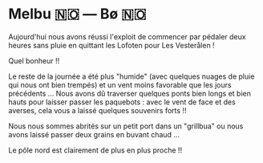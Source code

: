 # Melbu :norway: — Bø :norway:

<!-- 121km / 476m+ / 421m- -->

Aujourd'hui nous avons réussi l'exploit de commencer par pédaler deux heures sans pluie en quittant les Lofoten pour Les Vesterålen !

Quel bonheur !!

Le reste de la journée a été plus "humide" (avec quelques nuages de pluie qui nous ont bien trempés) et un vent moins favorable que les jours précédents ... Nous avons dû traverser quelques ponts bien longs et bien hauts pour laisser passer les paquebots : avec le vent de face et des averses, cela vous a laissé quelques souvenirs forts !!

Nous nous sommes abrités sur un petit port dans un "grillbua" ou nous avons laissé passer deux grains en buvant chaud ...

Le pôle nord est clairement de plus en plus proche !!

